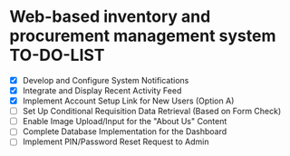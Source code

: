 # Web-based inventory and procurement management system TO-DO-LIST

- [x] Develop and Configure System Notifications
- [x] Integrate and Display Recent Activity Feed
- [x] Implement Account Setup Link for New Users (Option A)
- [ ] Set Up Conditional Requisition Data Retrieval (Based on Form Check)
- [ ] Enable Image Upload/Input for the "About Us" Content
- [ ] Complete Database Implementation for the Dashboard
- [ ] Implement PIN/Password Reset Request to Admin

